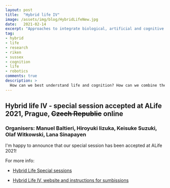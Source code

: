 ```yaml
---
layout: post
title:  "Hybrid life IV"
image: /assets/img/blog/HybridLifeNew.jpg
date:   2021-02-14
excerpt: "Approaches to integrate biological, artificial and cognitive systems."
tag:
- hybrid
- life
- research
- riken
- sussex
- cognition
- life
- robotics
comments: true
description: >
  How can we best understand life and cognition? How can we combine the results of different technological advances with natural organisms?
---
```



## Hybrid life IV - special session accepted at ALife 2021, Prague, ~~Czech Republic~~ online
### Organisers: Manuel Baltieri, Hiroyuki Iizuka, Keisuke Suzuki, Olaf Witkowski, Lana Sinapayen
I'm happy to announce that our special session has been accepted at ALife 2021!

For more info:

- [Hybrid Life Special sessions](https://manuelbaltieri.com/research/2019-11-03-hybrid-life/)

- [Hybrid Life IV, website and instructions for sumbissions](https://sites.google.com/view/hybridlife/)